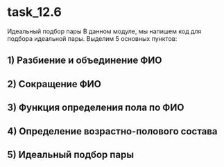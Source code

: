 # task_12.6
Идеальный подбор пары
В данном модуле, мы напишем код для подбора идеальной пары. Выделим 5 основных пунктов: 
## 1) Разбиение и объединение ФИО
## 2) Сокращение ФИО
## 3) Функция определения пола по ФИО
## 4) Определение возрастно-полового состава
## 5) Идеальный подбор пары
